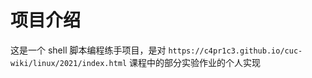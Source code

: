 # 项目介绍

这是一个 shell 脚本编程练手项目，是对 `https://c4pr1c3.github.io/cuc-wiki/linux/2021/index.html` 课程中的部分实验作业的个人实现

